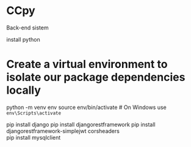 # CCpy
Back-end sistem

install python

# Create a virtual environment to isolate our package dependencies locally
python -m venv env
source env/bin/activate  # On Windows use `env\Scripts\activate`

pip install django
pip install djangorestframework
pip install djangorestframework-simplejwt
corsheaders    
pip install mysqlclient